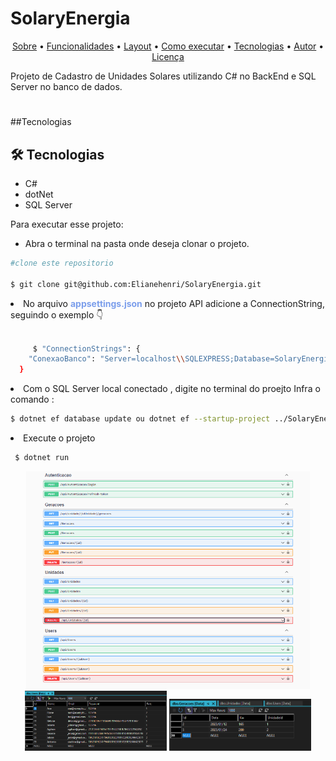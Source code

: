 # SolaryEnergia     



    
  <p align="center">
 <a href="#-sobre-o-projeto">Sobre</a> •
 <a href="#-funcionalidades">Funcionalidades</a> •
 <a href="#-layout">Layout</a> • 
 <a href="#-como-executar-o-projeto">Como executar</a> • 
 <a href="#-tecnologias">Tecnologias</a> • 
 <a href="#-autor">Autor</a> • 
 <a href="#user-content--licença">Licença</a>
</p>

Projeto de Cadastro de Unidades Solares utilizando  C# no BackEnd e SQL Server no banco de dados.
#

##Tecnologias 
<h2>🛠️ Tecnologias </h2>  
<ul>
    <li>C#</li>
    <li>dotNet</li>
    <li>SQL Server</li>
</ul>

<p>Para executar esse projeto: </p>
<ul>
         <li>Abra o terminal na pasta onde deseja clonar o projeto.</li>
</ul>

```` bash
#clone este repositorio

$ git clone git@github.com:Elianehenri/SolaryEnergia.git 
````
<li>No arquivo <b style="color:#7b9eeb">appsettings.json</b> no projeto API adicione 
a ConnectionString, seguindo o exemplo 👇</li><br>
         
```` bash
     $ "ConnectionStrings": {
    "ConexaoBanco": "Server=localhost\\SQLEXPRESS;Database=SolaryEnergia;Trusted_Connection=True;"
  }
 ````

  <li> Com o SQL Server local conectado , digite no terminal do proejto Infra o comando :</li>
 
   ```bash
   $ dotnet ef database update ou dotnet ef --startup-project ../SolaryEnergia.API/ database update
  ``` 
  <li>Execute o projeto<code></code></li>
  
   ```bash  
    $ dotnet run 
   ```
   
<div align="center" width="100%">
<img class="logo-nav" height="45%" width="90%" src="/imagem.png" alt="img imagem">
<img class="logo-nav" height="45%" width="45%" src="imagem1.png" alt="img imagem1">
 
 <img class="logo-nav" height="22%" width="45%" src="imagem3.png" alt="img imagem3">
 </div>


